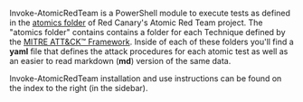 Invoke-AtomicRedTeam is a PowerShell module to execute tests as defined in the [atomics folder](https://github.com/redcanaryco/atomic-red-team/tree/master/atomics) of Red Canary's Atomic Red Team project. The "atomics folder" contains contains a folder for each Technique defined by the [MITRE ATT&CK™ Framework](https://attack.mitre.org/matrices/enterprise/). Inside of each of these folders you'll find a **yaml** file that defines the attack procedures for each atomic test as well as an easier to read markdown (**md**) version of the same data.

Invoke-AtomicRedTeam installation and use instructions can be found on the index to the right (in the sidebar).

